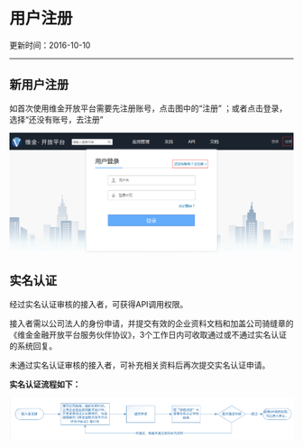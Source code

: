 # 用户注册
更新时间：2016-10-10


---

## 新用户注册
如首次使用维金开放平台需要先注册账号，点击图中的“注册” ；或者点击登录，选择“还没有账号，去注册”

![](1.png)
## 实名认证

经过实名认证审核的接入者，可获得API调用权限。

接入者需以公司法人的身份申请，并提交有效的企业资料文档和加盖公司骑缝章的《维金金融开放平台服务伙伴协议》，3个工作日内可收取通过或不通过实名认证的系统回复。

未通过实名认证审核的接入者，可补充相关资料后再次提交实名认证申请。

**实名认证流程如下：**

![](实名认证.png)